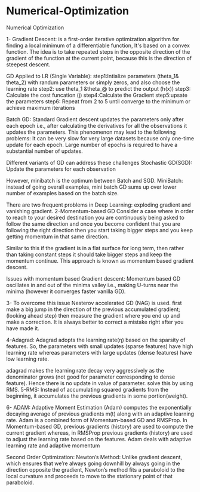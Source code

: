 # Numerical-Optimization
Numerical Optimization

1- Gradient Descent:
is a first-order iterative optimization algorithm for finding a local minimum of a differentiable function, It's based on a convex function. The idea is to take repeated steps in the opposite direction of the gradient of the function at the current point, because this is the direction of steepest descent.

GD Applied to LR (Single Variable):
step1:Intialize parameters (theta_1& theta_2) with randum parameters or simply zeros, and also choose the learning rate step2: use theta_1 &theta_@ to predict the output (h(x)) step3: Calculate the cost funcation (j) step4:Calculate the Gradient step5:upsate the parameters step6: Repeat from 2 to 5 until converge to the minimum or achieve maximum iterations

Batch GD:
Standard Gradient descent updates the parameters only after each epoch i.e., after calculating the derivatives for all the observations it updates the parameters. This phenomenon may lead to the following problems: It can be very slow for very large datasets because only one-time update for each epoch. Large number of epochs is required to have a substantial number of updates.

Different variants of GD can address these challenges
Stochastic GD(SGD):
Update the parameters for each observation

However, minibatch is the optimum between Batch and SGD.
MiniBatch:
instead of going overall examples, mini batch GD sums up over lower number of examples based on the batch size.

There are two frequent problems in Deep Learning: exploding gradient and vanishing gradient.
2-Momentum-based GD
Consider a case where in order to reach to your desired destination you are continuously being asked to follow the same direction and once you become confident that you are following the right direction then you start taking bigger steps and you keep getting momentum in that same direction.

Similar to this if the gradient is in a flat surface for long term, then rather than taking constant steps it should take bigger steps and keep the momentum continue. This approach is known as momentum based gradient descent.

Issues with momentum based Gradient descent:
Momentum based GD oscillates in and out of the minima valley i.e., making U-turns near the minima (however it converges faster vanilla GD).

3- To overcome this issue Nesterov accelerated GD (NAG) is used.
first make a big jump in the direction of the previous accumulated gradient; (looking ahead step) then measure the gradient where you end up and make a correction. It is always better to correct a mistake right after you have made it.

4-Adagrad:
Adagrad adopts the learning rate(η) based on the sparsity of features. So, the parameters with small updates (sparse features) have high learning rate whereas parameters with large updates (dense features) have low learning rate.

adagrad makes the learning rate decay very aggressively as the denominator grows (not good for parameter corresponding to dense feature).
Hence there is no update in value of parameter. solve this by using RMS.
5-RMS:
Instead of accumulating squared gradients from the beginning, it accumulates the previous gradients in some portion(weight).

6- ADAM:
Adaptive Moment Estimation (Adam) computes the exponentially decaying average of previous gradients m(t) along with an adaptive learning rate. Adam is a combined form of Momentum-based GD and RMSProp. In Momentum-based GD, previous gradients (history) are used to compute the current gradient whereas, in RMSProp previous gradients (history) are used to adjust the learning rate based on the features. Adam deals with adaptive learning rate and adaptive momentum

Second Order Optimization:
Newton’s Method:
Unlike gradient descent, which ensures that we’re always going downhill by always going in the direction opposite the gradient, Newton’s method fits a paraboloid to the local curvature and proceeds to move to the stationary point of that paraboloid.
